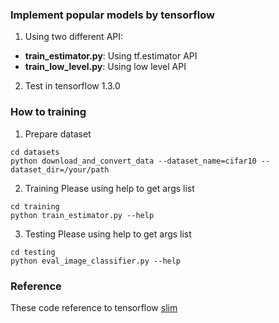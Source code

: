 ### Implement popular models by tensorflow

 1. Using two different API:
 * **train_estimator.py**: Using tf.estimator API
 * **train_low_level.py**: Using low level API

 2. Test in tensorflow 1.3.0

### How to training

 1. Prepare dataset
 ```
 cd datasets
 python download_and_convert_data --dataset_name=cifar10 --dataset_dir=/your/path
 ```

 2. Training
 Please using help to get args list
 ```
 cd training
 python train_estimator.py --help 
 ```

 3. Testing
 Please using help to get args list
 ```
 cd testing
 python eval_image_classifier.py --help 
 ```

### Reference
 These code reference to tensorflow [slim](https://github.com/tensorflow/models/tree/master/research/slim)


